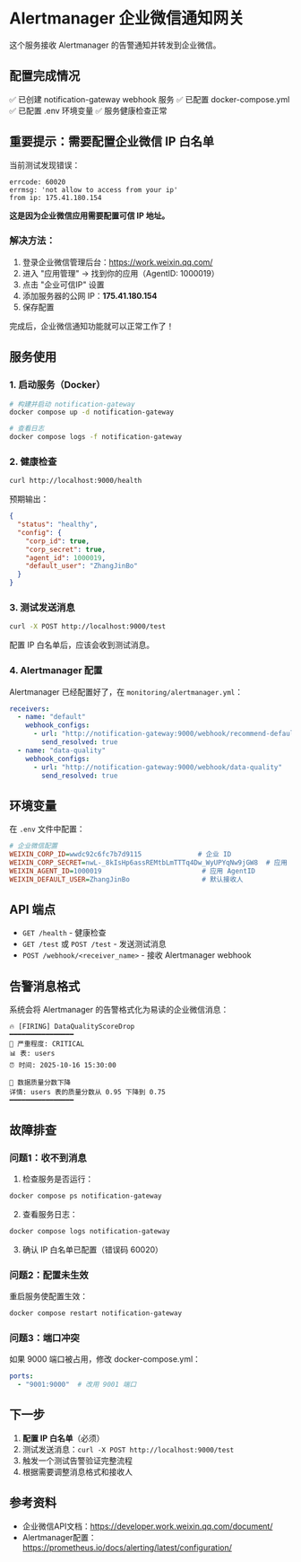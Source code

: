 # Alertmanager 企业微信通知网关

这个服务接收 Alertmanager 的告警通知并转发到企业微信。

## 配置完成情况

✅ 已创建 notification-gateway webhook 服务
✅ 已配置 docker-compose.yml
✅ 已配置 .env 环境变量
✅ 服务健康检查正常

## 重要提示：需要配置企业微信 IP 白名单

当前测试发现错误：
```
errcode: 60020
errmsg: 'not allow to access from your ip'
from ip: 175.41.180.154
```

**这是因为企业微信应用需要配置可信 IP 地址。**

### 解决方法：

1. 登录企业微信管理后台：https://work.weixin.qq.com/
2. 进入 "应用管理" -> 找到你的应用（AgentID: 1000019）
3. 点击 "企业可信IP" 设置
4. 添加服务器的公网 IP：**175.41.180.154**
5. 保存配置

完成后，企业微信通知功能就可以正常工作了！

## 服务使用

### 1. 启动服务（Docker）

```bash
# 构建并启动 notification-gateway
docker compose up -d notification-gateway

# 查看日志
docker compose logs -f notification-gateway
```

### 2. 健康检查

```bash
curl http://localhost:9000/health
```

预期输出：
```json
{
  "status": "healthy",
  "config": {
    "corp_id": true,
    "corp_secret": true,
    "agent_id": 1000019,
    "default_user": "ZhangJinBo"
  }
}
```

### 3. 测试发送消息

```bash
curl -X POST http://localhost:9000/test
```

配置 IP 白名单后，应该会收到测试消息。

### 4. Alertmanager 配置

Alertmanager 已经配置好了，在 `monitoring/alertmanager.yml`：

```yaml
receivers:
  - name: "default"
    webhook_configs:
      - url: "http://notification-gateway:9000/webhook/recommend-default"
        send_resolved: true
  - name: "data-quality"
    webhook_configs:
      - url: "http://notification-gateway:9000/webhook/data-quality"
        send_resolved: true
```

## 环境变量

在 `.env` 文件中配置：

```ini
# 企业微信配置
WEIXIN_CORP_ID=wwdc92c6fc7b7d9115              # 企业 ID
WEIXIN_CORP_SECRET=nwL-_8kIsHp6assREMtbLmTTTq4Dw_WyUPYqNw9jGW8  # 应用 Secret
WEIXIN_AGENT_ID=1000019                         # 应用 AgentID
WEIXIN_DEFAULT_USER=ZhangJinBo                  # 默认接收人
```

## API 端点

- `GET /health` - 健康检查
- `GET /test` 或 `POST /test` - 发送测试消息
- `POST /webhook/<receiver_name>` - 接收 Alertmanager webhook

## 告警消息格式

系统会将 Alertmanager 的告警格式化为易读的企业微信消息：

```
🔥 [FIRING] DataQualityScoreDrop
━━━━━━━━━━━━━━━━
🚨 严重程度: CRITICAL
📊 表: users
⏰ 时间: 2025-10-16 15:30:00

📝 数据质量分数下降
详情: users 表的质量分数从 0.95 下降到 0.75
━━━━━━━━━━━━━━━━
```

## 故障排查

### 问题1：收不到消息

1. 检查服务是否运行：
```bash
docker compose ps notification-gateway
```

2. 查看服务日志：
```bash
docker compose logs notification-gateway
```

3. 确认 IP 白名单已配置（错误码 60020）

### 问题2：配置未生效

重启服务使配置生效：
```bash
docker compose restart notification-gateway
```

### 问题3：端口冲突

如果 9000 端口被占用，修改 docker-compose.yml：
```yaml
ports:
  - "9001:9000"  # 改用 9001 端口
```

## 下一步

1. **配置 IP 白名单**（必须）
2. 测试发送消息：`curl -X POST http://localhost:9000/test`
3. 触发一个测试告警验证完整流程
4. 根据需要调整消息格式和接收人

## 参考资料

- 企业微信API文档：https://developer.work.weixin.qq.com/document/
- Alertmanager配置：https://prometheus.io/docs/alerting/latest/configuration/
